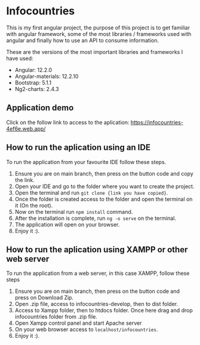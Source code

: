 # Infocountries

This is my first angular project, the purpose of this project is to get familiar with angular framework, some of the most libraries / frameworks used with angular and finally how to use an API to consume information.

These are the versions of the most important libraries and frameworks I have used:
  - Angular: 12.2.0
  - Angular-materials: 12.2.10
  - Bootstrap: 5.1.1
  - Ng2-charts: 2.4.3

## Application demo
Click on the follow link to access to the aplication: https://infocountries-4ef6e.web.app/

## How to run the aplication using an IDE

To run the application from your favourite IDE follow these steps.

  1. Ensure you are on main branch, then press on the button code and copy the link.
  2. Open your IDE and go to the folder where you want to create the project.
  3. Open the terminal and run `git clone {link you have copied}`.
  4. Once the folder is created access to the folder and open the terminal on it (On the root).
  5. Now on the terminal run `npm install` command.
  6. After the installation is complete, run `ng -o serve` on the terminal.
  7. The application will open on your browser.
  8. Enjoy it :).

## How to run the aplication using XAMPP or other web server

To run the application from a web server, in this case XAMPP, follow these steps

  1. Ensure you are on main branch, then press on the button code and press on Download Zip.
  2. Open .zip file, access to infocountries-develop, then to dist folder.
  3. Access to Xampp folder, then to htdocs folder. Once here drag and drop infocountries folder from .zip file.
  4. Open Xampp control panel and start Apache server
  5. On your web browser access to `localhost/infocountries`.
  6. Enjoy it :).
